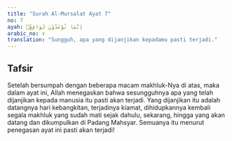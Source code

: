 ```yaml
---
title: "Surah Al-Mursalat Ayat 7"
no: 7
ayah: اِنَّمَا تُوْعَدُوْنَ لَوَاقِعٌۗ
arabic_no: ٧
translation: "Sungguh, apa yang dijanjikan kepadamu pasti terjadi."
---
```


## Tafsir

Setelah bersumpah dengan beberapa macam makhluk-Nya di atas, maka dalam ayat ini, Allah menegaskan bahwa sesungguhnya apa yang telah dijanjikan kepada manusia itu pasti akan terjadi. Yang dijanjikan itu adalah datangnya hari kebangkitan, terjadinya kiamat, dihidupkannya kembali segala makhluk yang sudah mati sejak dahulu, sekarang, hingga yang akan datang dan dikumpulkan di Padang Mahsyar. Semuanya itu menurut penegasan ayat ini pasti akan terjadi!
